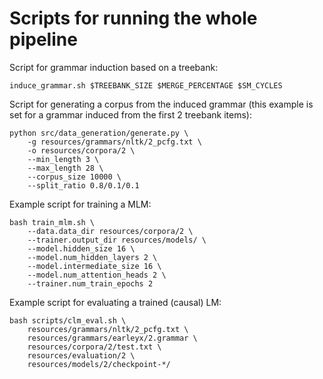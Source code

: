 # Scripts for running the whole pipeline
Script for grammar induction based on a treebank:
```
induce_grammar.sh $TREEBANK_SIZE $MERGE_PERCENTAGE $SM_CYCLES
```

Script for generating a corpus from the induced grammar (this example is set for a grammar induced from the first 2 treebank items):
```
python src/data_generation/generate.py \
    -g resources/grammars/nltk/2_pcfg.txt \
    -o resources/corpora/2 \
    --min_length 3 \
    --max_length 28 \
    --corpus_size 10000 \
    --split_ratio 0.8/0.1/0.1
```

Example script for training a MLM:
```
bash train_mlm.sh \
    --data.data_dir resources/corpora/2 \
    --trainer.output_dir resources/models/ \
    --model.hidden_size 16 \
    --model.num_hidden_layers 2 \
    --model.intermediate_size 16 \
    --model.num_attention_heads 2 \
    --trainer.num_train_epochs 2
```

Example script for evaluating a trained (causal) LM:
```
bash scripts/clm_eval.sh \
    resources/grammars/nltk/2_pcfg.txt \
    resources/grammars/earleyx/2.grammar \
    resources/corpora/2/test.txt \
    resources/evaluation/2 \
    resources/models/2/checkpoint-*/
```
